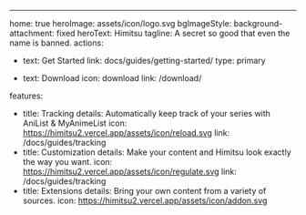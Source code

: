---
home: true
heroImage: assets/icon/logo.svg
bgImageStyle:
  background-attachment: fixed
heroText: Himitsu
tagline: A secret so good that even the name is banned.
actions:
  - text: Get Started
    link: docs/guides/getting-started/
    type: primary

  - text: Download
    icon: download
    link: /download/

features:
- title: Tracking
  details: Automatically keep track of your series with AniList & MyAnimeList
  icon: https://himitsu2.vercel.app/assets/icon/reload.svg
  link: /docs/guides/tracking
- title: Customization
  details: Make your content and Himitsu look exactly the way you want.
  icon: https://himitsu2.vercel.app/assets/icon/regulate.svg
  link: /docs/guides/tracking
- title: Extensions
  details: Bring your own content from a variety of sources.
  icon: https://himitsu2.vercel.app/assets/icon/addon.svg

